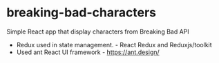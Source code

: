 # breaking-bad-characters
Simple React app that display characters from Breaking Bad API

* Redux used in state management. - React Redux and Reduxjs/toolkit
* Used ant React UI framework - https://ant.design/
